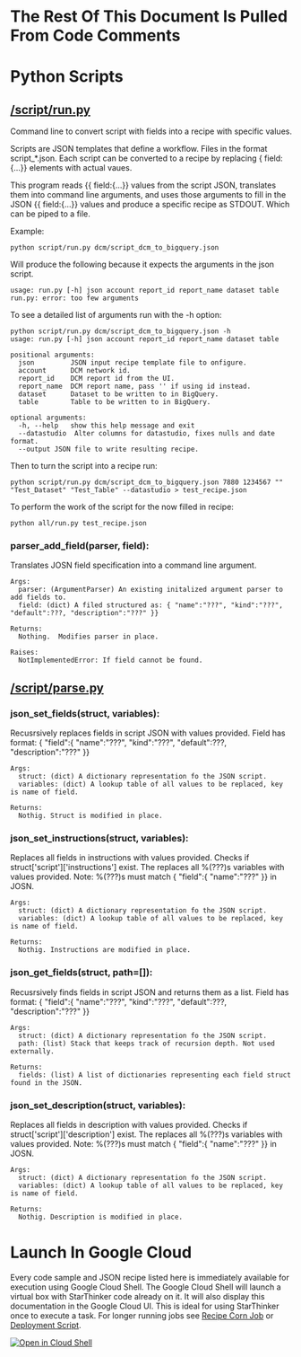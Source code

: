 # The Rest Of This Document Is Pulled From Code Comments


# Python Scripts


## [/script/run.py](/script/run.py)

Command line to convert script with fields into a recipe with specific values.

Scripts are JSON templates that define a workflow.  Files in the format script_*.json.
Each script can be converted to a recipe by replacing { field:{...}} elements with
actual vaues.

This program reads {{ field:{...}} values from the script JSON, translates them into 
command line arguments, and uses those arguments to fill in the JSON {{ field:{...}} values
and produce a specific recipe as STDOUT.  Which can be piped to a file.

Example:

  `python script/run.py dcm/script_dcm_to_bigquery.json`

  Will produce the following because it expects the arguments in the json script.

  ```
  usage: run.py [-h] json account report_id report_name dataset table
  run.py: error: too few arguments
  ```

  To see a detailed list of arguments run with the -h option:

  ```
  python script/run.py dcm/script_dcm_to_bigquery.json -h
  usage: run.py [-h] json account report_id report_name dataset table
  
  positional arguments:
    json         JSON input recipe template file to onfigure.
    account      DCM network id.
    report_id    DCM report id from the UI.
    report_name  DCM report name, pass '' if using id instead.
    dataset      Dataset to be written to in BigQuery.
    table        Table to be written to in BigQuery.
  
  optional arguments:
    -h, --help   show this help message and exit
    --datastudio  Alter columns for datastudio, fixes nulls and date format.
    --output JSON file to write resulting recipe.
  ```

  Then to turn the script into a recipe run:

  `python script/run.py dcm/script_dcm_to_bigquery.json 7880 1234567 "" "Test_Dataset" "Test_Table" --datastudio > test_recipe.json`

  To perform the work of the script for the now filled in recipe:
 
  `python all/run.py test_recipe.json`




### parser_add_field(parser, field):


  Translates JOSN field specification into a command line argument.

    Args:
      parser: (ArgumentParser) An existing initalized argument parser to add fields to.
      field: (dict) A filed structured as: { "name":"???", "kind":"???", "default":???, "description":"???" }}

    Returns:
      Nothing.  Modifies parser in place.

    Raises:
      NotImplementedError: If field cannot be found.

  

## [/script/parse.py](/script/parse.py)



### json_set_fields(struct, variables):


  Recusrsively replaces fields in script JSON with values provided.
     Field has format: { "field":{ "name":"???", "kind":"???", "default":???, "description":"???" }}

    Args:
      struct: (dict) A dictionary representation fo the JSON script.
      variables: (dict) A lookup table of all values to be replaced, key is name of field.

    Returns:
      Nothig. Struct is modified in place.

  


### json_set_instructions(struct, variables):


  Replaces all fields in instructions with values provided.
     Checks if struct['script']['instructions'] exist.  The replaces all %(???)s variables
     with values provided.  Note: %(???)s must match { "field":{ "name":"???" }} in JOSN.

    Args:
      struct: (dict) A dictionary representation fo the JSON script.
      variables: (dict) A lookup table of all values to be replaced, key is name of field.

    Returns:
      Nothig. Instructions are modified in place.

  


### json_get_fields(struct, path=[]):


  Recusrsively finds fields in script JSON and returns them as a list.
     Field has format: { "field":{ "name":"???", "kind":"???", "default":???, "description":"???" }}

    Args:
      struct: (dict) A dictionary representation fo the JSON script.
      path: (list) Stack that keeps track of recursion depth. Not used externally.

    Returns:
      fields: (list) A list of dictionaries representing each field struct found in the JSON.

  


### json_set_description(struct, variables):


  Replaces all fields in description with values provided.
     Checks if struct['script']['description'] exist.  The replaces all %(???)s variables
     with values provided.  Note: %(???)s must match { "field":{ "name":"???" }} in JOSN.

    Args:
      struct: (dict) A dictionary representation fo the JSON script.
      variables: (dict) A lookup table of all values to be replaced, key is name of field.

    Returns:
      Nothig. Description is modified in place.

  

# Launch In Google Cloud

Every code sample and JSON recipe listed here is immediately available for execution using Google Cloud Shell.  The Google Cloud Shell will launch a virtual box with StarThinker code already on it.  It will also display this documentation in the Google Cloud UI.  This is ideal for using StarThinker once to execute a task.  For longer running jobs see [Recipe Corn Job](/cron/README.md) or [Deployment Script](/deploy/README.md).

[![Open in Cloud Shell](http://gstatic.com/cloudssh/images/open-btn.svg)](https://console.cloud.google.com/cloudshell/editor?cloudshell_git_repo=https%3A%2F%2Fgithub.com%2Fgoogle%2Fstarthinker&cloudshell_print=%2FLAUNCH_RECIPE.txt&cloudshell_tutorial=%2Fscript%2FREADME.md)
